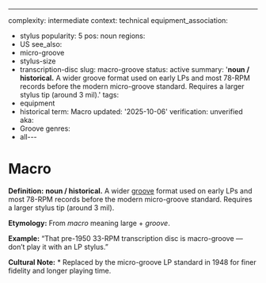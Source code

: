 ---
complexity: intermediate
context: technical
equipment_association:
- stylus
popularity: 5
pos: noun
regions:
- US
see_also:
- micro-groove
- stylus-size
- transcription-disc
slug: macro-groove
status: active
summary: '**noun / historical.** A wider groove format used on early LPs and most
  78-RPM records before the modern micro-groove standard. Requires a larger stylus
  tip (around 3 mil).'
tags:
- equipment
- historical
term: Macro
updated: '2025-10-06'
verification: unverified
aka:
- Groove
genres:
- all---

# Macro

**Definition:** **noun / historical.** A wider [groove](../g/groove-wear.md) format used on early LPs and most 78-RPM records before the modern micro-groove standard. Requires a larger stylus tip (around 3 mil).

**Etymology:** From *macro* meaning large + *groove*.

**Example:** “That pre-1950 33-RPM transcription disc is macro-groove — don’t play it with an LP stylus.”

**Cultural Note:** * Replaced by the micro-groove LP standard in 1948 for finer fidelity and longer playing time.


